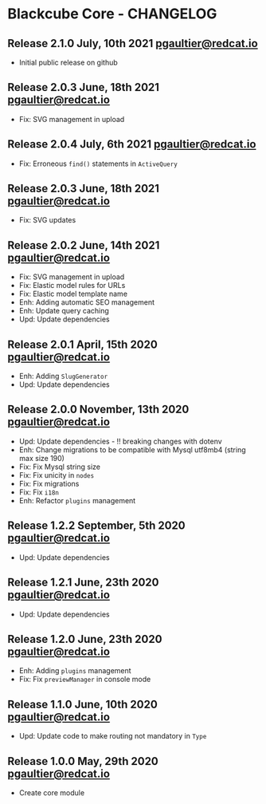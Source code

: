 Blackcube Core - CHANGELOG 
==========================

Release 2.1.0 July, 10th 2021 <pgaultier@redcat.io>
---------------------------------------------------

 * Initial public release on github

Release 2.0.3 June, 18th 2021 <pgaultier@redcat.io>
---------------------------------------------------

 * Fix: SVG management in upload

Release 2.0.4 July, 6th 2021 <pgaultier@redcat.io>
--------------------------------------------------

 * Fix: Erroneous `find()` statements in `ActiveQuery`

Release 2.0.3 June, 18th 2021 <pgaultier@redcat.io>
---------------------------------------------------

 * Fix: SVG updates

Release 2.0.2 June, 14th 2021 <pgaultier@redcat.io>
---------------------------------------------------

 * Fix: SVG management in upload
 * Fix: Elastic model rules for URLs
 * Fix: Elastic model template name  
 * Enh: Adding automatic SEO management
 * Enh: Update query caching
 * Upd: Update dependencies

Release 2.0.1 April, 15th 2020 <pgaultier@redcat.io>
----------------------------------------------------

 * Enh: Adding `SlugGenerator`
 * Upd: Update dependencies

Release 2.0.0 November, 13th 2020 <pgaultier@redcat.io>
-------------------------------------------------------

 * Upd: Update dependencies - !! breaking changes with dotenv
 * Enh: Change migrations to be compatible with Mysql utf8mb4 (string max size 190)
 * Fix: Fix Mysql string size
 * Fix: Fix unicity in `nodes`
 * Fix: Fix migrations
 * Fix: Fix `i18n`
 * Enh: Refactor `plugins` management

Release 1.2.2 September, 5th 2020 <pgaultier@redcat.io>
-------------------------------------------------------

 * Upd: Update dependencies

Release 1.2.1 June, 23th 2020 <pgaultier@redcat.io>
---------------------------------------------------

 * Upd: Update dependencies
 
Release 1.2.0 June, 23th 2020 <pgaultier@redcat.io>
---------------------------------------------------

 * Enh: Adding `plugins` management
 * Fix: Fix `previewManager` in console mode
 
Release 1.1.0 June, 10th 2020 <pgaultier@redcat.io>
---------------------------------------------------

 * Upd: Update code to make routing not mandatory in `Type` 

Release 1.0.0 May, 29th 2020 <pgaultier@redcat.io>
--------------------------------------------------

 * Create core module
